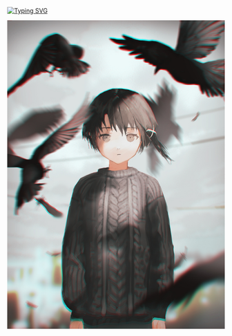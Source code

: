 [![Typing SVG](https://readme-typing-svg.demolab.com?font=Fira+Code&pause=1000&color=4700F7&random=false&width=435&lines=Hello+Lain;%E6%97%A0%E8%AE%BA%E5%9C%A8%E5%93%AA%EF%BC%8C%E4%BA%BA%E4%B8%8E%E4%BA%BA%E9%83%BD%E5%BD%BC%E6%AD%A4%E7%9B%B8%E8%BF%9E)](https://git.io/typing-svg)


![image](https://github.com/Blackcat-love/Blackcat-love/blob/main/assets/images/lain.jpg)









